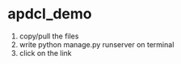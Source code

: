 # apdcl_demo
1. copy/pull the files
2. write python manage.py runserver on terminal
3. click on the link 

